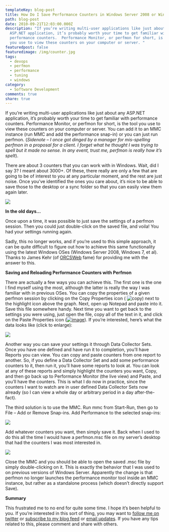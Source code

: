 ```yaml
---
templateKey: blog-post
title: How Do I Save Performance Counters in Windows Server 2008 or Windows 7
path: blog-post
date: 2010-09-21T12:03:00.000Z
description: "If you’re writing multi-user applications like just about any
  ASP.NET application, it’s probably worth your time to get familiar with
  performance counters.  Performance Monitor, or perfmon for short, is the tool
  you use to view these counters on your computer or server. "
featuredpost: false
featuredimage: /img/counter.jpg
tags:
  - devops
  - perfmon
  - performance
  - tuning
  - windows
category:
  - Software Development
comments: true
share: true
---
```

If you’re writing multi-user applications like just about any ASP.NET application, it’s probably worth your time to get familiar with performance counters. Performance Monitor, or perfmon for short, is the tool you use to view these counters on your computer or server. You can add it to an MMC instance (run MMC and add the performance snap-in) or you can just run perfmon. (*Sidenote – I once got dinged by a manager for mis-spelling perfmon in a proposal for a client. I forget what he thought I was trying to spell but it made no sense. In any event, trust me, perfmon is really how it’s spelt*).

There are about 3 counters that you can work with in Windows. Wait, did I say 3? I meant about 3000+. Of these, there really are only a few that are going to be of interest to you at any particular moment, and the rest are just noise. Once you’ve identified the ones you care about, it’s nice to be able to save those to the desktop or a sync folder so that you can easily view them again later.

![](/img/performance-counter-1.png)

**In the old days…**

Once upon a time, it was possible to just save the settings of a perfmon session. Then you could just double-click on the saved file, and voila! You had your settings running again.

Sadly, this no longer works, and if you’re used to this simple approach, it can be quite difficult to figure out how to achieve this same functionality using the latest Windows OSes (Windows Server 2008, Windows 7, et al). Thanks to James Kehr (of [ORCSWeb](http://orcsweb.com/) fame) for providing me with the answer to this.

**Saving and Reloading Performance Counters with Perfmon**

There are actually a few ways you can achieve this. The first one is the one I find myself using the most, although the latter is really the way I was familiar with in previous OSes. You can copy the properties of a given perfmon session by clicking on the Copy Properties icon ( ![copy](https://ardalis.com/wp-content/uploads/Media/Default/Windows-Live-Writer/HowDoISavePerformanceCountersinWindowsSe_14225/copy_3.png "copy")) next to the highlight icon above the graph. Next, open up Notepad and paste into it. Save this file somewhere handy. Next time you want to get back to the settings you were using, just open the file, copy all of the text in it, and click on the Paste Properties icon ([![image](https://ardalis.com/wp-content/uploads/Media/Default/Windows-Live-Writer/HowDoISavePerformanceCountersinWindowsSe_14225/image_thumb_1.png "image")](https://ardalis.com/wp-content/uploads/Media/Default/Windows-Live-Writer/HowDoISavePerformanceCountersinWindowsSe_14225/image_5.png)). If you’re interested, here’s what the data looks like (click to enlarge):

![](/img/snaghtml1a1dd199_thumb.png)

Another way you can save your settings it through Data Collector Sets. Once you have one defined and have run it to completion, you’ll have Reports you can view. You can copy and paste counters from one report to another. So, if you define a Data Collector Set and add some performance counters to it, then run it, you’ll have some reports to look at. You can look at any of these reports and simply highlight the counters you want, Copy, and then go back up to Performance Monitor (the live view) and Paste, and you’ll have the counters. This is what I do now in practice, since the counters I want to watch are in user defined Data Collector Sets now already (so I can view a whole day or arbitrary period in a day after-the-fact).

The third solution is to use the MMC. Run mmc from Start-Run, then go to File – Add or Remove Snap-ins. Add Performance to the selected snap-ins:

![](/img/performance-counter-2.png)

Add whatever counters you want, then simply save it. Back when I used to do this all the time I would have a perfmon.msc file on my server’s desktop that had the counters I was most interested in.

![](/img/performance-counter-3.png)

Close the MMC and you should be able to open the saved .msc file by simply double-clicking on it. This is exactly the behavior that I was used to on previous versions of Windows Server. Apparently the change is that perfmon no longer launches the performance monitor tool inside an MMC instance, but rather as a standalone process (which doesn’t directly support Save).

**Summary**

This frustrated me to no end for quite some time. I hope it’s been helpful to you. If you’re interested in this sort of thing, you may want to [follow me on twitter](http://twitter.com/ardalis) or [subscribe to my blog feed](http://feeds.feedburner.com/StevenSmith) or [email updates](http://feedburner.google.com/fb/a/mailverify?uri=StevenSmith). If you have any tips related to this, please comment and share with others.